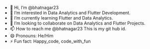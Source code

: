 - 👋 Hi, I’m @bhatnagar23
- 👀 I’m interested in Data Analytics and Flutter Development.
- 🌱 I’m currently learning Flutter and Data Analytics.
- 💞️ I’m looking to collaborate on Data Analytics and Flutter Projects.
- 📫 How to reach me @bhatnagar23 This is my git hub id.
- 😄 Pronouns: He/Him
- ⚡ Fun fact: Happy_code, code_with_fun

<!---
bhatnagar23/bhatnagar23 is a ✨ special ✨ repository because its `README.md` (this file) appears on your GitHub profile.
You can click the Preview link to take a look at your changes.
--->
